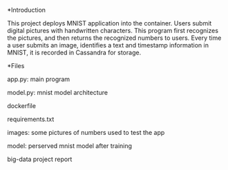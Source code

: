 
*Introduction

This project deploys MNIST application into the container. Users submit digital pictures with handwritten characters. This program first recognizes the pictures, and then returns the recognized numbers to users. Every time a user submits an image, identifies a text and timestamp information in MNIST, it is recorded in Cassandra for storage.

*Files

app.py: main program

model.py: mnist model architecture

dockerfile

requirements.txt

images: some pictures of numbers used to test the app

model: perserved mnist model after training

big-data project report
